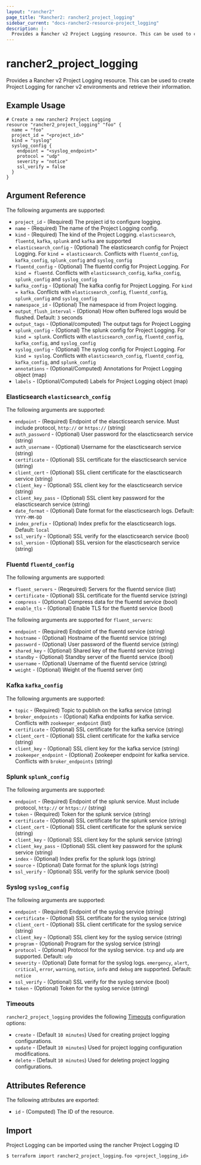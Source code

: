 ```yaml
---
layout: "rancher2"
page_title: "Rancher2: rancher2_project_logging"
sidebar_current: "docs-rancher2-resource-project_logging"
description: |-
  Provides a Rancher v2 Project Logging resource. This can be used to create Project Logging for rancher v2 environments and retrieve their information.
---
```


# rancher2\_project\_logging

Provides a Rancher v2 Project Logging resource. This can be used to create Project Logging for rancher v2 environments and retrieve their information.

## Example Usage

```hcl
# Create a new rancher2 Project Logging
resource "rancher2_project_logging" "foo" {
  name = "foo"
  project_id = "<project_id>"
  kind = "syslog"
  syslog_config {
    endpoint = "<syslog_endpoint>"
    protocol = "udp"
    severity = "notice"
    ssl_verify = false
  }
}
```

## Argument Reference

The following arguments are supported:

* `project_id` - (Required) The project id to configure logging.
* `name` - (Required) The name of the Project Logging config.
* `kind` - (Required) The kind of the Project Logging. `elasticsearch`, `fluentd`, `kafka`, `splunk` and `kafka` are supported
* `elasticsearch_config` - (Optional) The elasticsearch config for Project Logging. For `kind = elasticsearch`. Conflicts with `fluentd_config`, `kafka_config`, `splunk_config` and `syslog_config`
* `fluentd_config` - (Optional) The fluentd config for Project Logging. For `kind = fluentd`. Conflicts with `elasticsearch_config`, `kafka_config`, `splunk_config` and `syslog_config`
* `kafka_config` - (Optional) The kafka config for Project Logging. For `kind = kafka`. Conflicts with `elasticsearch_config`, `fluentd_config`, `splunk_config` and `syslog_config`
* `namespace_id` - (Optional) The namespace id from Project logging.
* `output_flush_interval` - (Optional) How often buffered logs would be flushed. Default: `3` seconds
* `output_tags` - (Optional/computed) The output tags for Project Logging
* `splunk_config` - (Optional) The splunk config for Project Logging. For `kind = splunk`. Conflicts with `elasticsearch_config`, `fluentd_config`, `kafka_config`, and `syslog_config`
* `syslog_config` - (Optional) The syslog config for Project Logging. For `kind = syslog`. Conflicts with `elasticsearch_config`, `fluentd_config`, `kafka_config`, and `splunk_config`
* `annotations` - (Optional/Computed) Annotations for Project Logging object (map)
* `labels` - (Optional/Computed) Labels for Project Logging object (map)
                
### Elasticsearch `elasticsearch_config`

The following arguments are supported:

* `endpoint` - (Required) Endpoint of the elascticsearch service. Must include protocol, `http://` or `https://` (string)
* `auth_password` - (Optional) User password for the elascticsearch service (string)
* `auth_username` - (Optional) Username for the elascticsearch service (string)
* `certificate` - (Optional) SSL certificate for the elascticsearch service (string)
* `client_cert` - (Optional) SSL client certificate for the elascticsearch service (string)
* `client_key` - (Optional) SSL client key for the elascticsearch service (string)
* `client_key_pass` - (Optional) SSL client key password for the elascticsearch service (string)
* `date_format` - (Optional) Date format for the elascticsearch logs. Default: `YYYY-MM-DD`
* `index_prefix` - (Optional) Index prefix for the elascticsearch logs. Default: `local`
* `ssl_verify` - (Optional) SSL verify for the elascticsearch service (bool)
* `ssl_version` - (Optional) SSL version for the elascticsearch service (string)

### Fluentd `fluentd_config`

The following arguments are supported:

* `fluent_servers` - (Reqeuired) Servers for the fluentd service (list)
* `certificate` - (Optional) SSL certificate for the fluentd service (string)
* `compress` - (Optional) Compress data for the fluentd service (bool)
* `enable_tls` - (Optional) Enable TLS for the fluentd service (bool)

The following arguments are supported for `fluent_servers`:

* `endpoint` - (Required) Endpoint of the fluentd service (string)
* `hostname` - (Optional) Hostname of the fluentd service (string)
* `password` - (Optional) User password of the fluentd service (string)
* `shared_key` - (Optional) Shared key of the fluentd service (string)
* `standby` - (Optional) Standby server of the fluentd service (bool)
* `username` - (Optional) Username of the fluentd service (string)
* `weight` - (Optional) Weight of the fluentd server (int)

### Kafka `kafka_config`

The following arguments are supported:

* `topic` - (Required) Topic to publish on the kafka service (string)
* `broker_endpoints` - (Optional) Kafka endpoints for kafka service. Conflicts with `zookeeper_endpoint` (list)
* `certificate` - (Optional) SSL certificate for the kafka service (string)
* `client_cert` - (Optional) SSL client certificate for the kafka service (string)
* `client_key` - (Optional) SSL client key for the kafka service (string)
* `zookeeper_endpoint` - (Optional) Zookeeper endpoint for kafka service. Conflicts with `broker_endpoints` (string)

### Splunk `splunk_config`

The following arguments are supported:

* `endpoint` - (Required) Endpoint of the splunk service. Must include protocol, `http://` or `https://` (string)
* `token` - (Required) Token for the splunk service (string)
* `certificate` - (Optional) SSL certificate for the splunk service (string)
* `client_cert` - (Optional) SSL client certificate for the splunk service (string)
* `client_key` - (Optional) SSL client key for the splunk service (string)
* `client_key_pass` - (Optional) SSL client key password for the splunk service (string)
* `index` - (Optional) Index prefix for the splunk logs (string)
* `source` - (Optional) Date format for the splunk logs (string)
* `ssl_verify` - (Optional) SSL verify for the splunk service (bool)

### Syslog `syslog_config`

The following arguments are supported:

* `endpoint` - (Required) Endpoint of the syslog service (string)
* `certificate` - (Optional) SSL certificate for the syslog service (string)
* `client_cert` - (Optional) SSL client certificate for the syslog service (string)
* `client_key` - (Optional) SSL client key for the syslog service (string)
* `program` - (Optional) Program for the syslog service (string)
* `protocol` - (Optional) Protocol for the syslog service. `tcp` and `udp` are supported. Default: `udp`
* `severity` - (Optional) Date format for the syslog logs. `emergency`, `alert`, `critical`, `error`, `warning`, `notice`, `info` and `debug` are supported. Default: `notice`
* `ssl_verify` - (Optional) SSL verify for the syslog service (bool)
* `token` - (Optional) Token for the syslog service (string)

### Timeouts

`rancher2_project_logging` provides the following
[Timeouts](/docs/configuration/resources.html#timeouts) configuration options:

- `create` - (Default `10 minutes`) Used for creating project logging configurations.
- `update` - (Default `10 minutes`) Used for project logging configuration modifications.
- `delete` - (Default `10 minutes`) Used for deleting project logging configurations.

## Attributes Reference

The following attributes are exported:

* `id` - (Computed) The ID of the resource.

## Import

Project Logging can be imported using the rancher Project Logging ID

```
$ terraform import rancher2_project_logging.foo <project_logging_id>
```


